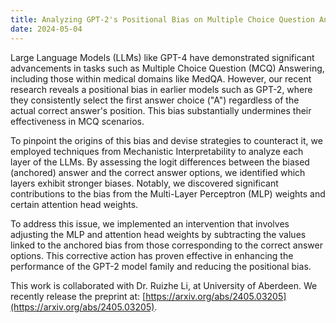 ```yaml
---
title: Analyzing GPT-2's Positional Bias on Multiple Choice Question Answering using Mechanistic Interpretability  
date: 2024-05-04
---
```


Large Language Models (LLMs) like GPT-4 have demonstrated significant advancements in tasks such as Multiple Choice Question (MCQ) Answering, including those within medical domains like MedQA. However, our recent research reveals a positional bias in earlier models such as GPT-2, where they consistently select the first answer choice ("A") regardless of the actual correct answer's position. This bias substantially undermines their effectiveness in MCQ scenarios.

To pinpoint the origins of this bias and devise strategies to counteract it, we employed techniques from Mechanistic Interpretability to analyze each layer of the LLMs. By assessing the logit differences between the biased (anchored) answer and the correct answer options, we identified which layers exhibit stronger biases. Notably, we discovered significant contributions to the bias from the Multi-Layer Perceptron (MLP) weights and certain attention head weights.

To address this issue, we implemented an intervention that involves adjusting the MLP and attention head weights by subtracting the values linked to the anchored bias from those corresponding to the correct answer options. This corrective action has proven effective in enhancing the performance of the GPT-2 model family and reducing the positional bias.

This work is collaborated with Dr. Ruizhe Li, at University of Aberdeen. We recently release the preprint at: [https://arxiv.org/abs/2405.03205](https://arxiv.org/abs/2405.03205).  

